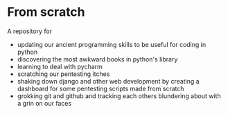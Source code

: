 # From scratch

A repository for 

- updating our ancient programming skills to be useful for coding in python
- discovering the most awkward books in python's library
- learning to deal with pycharm
- scratching our pentesting itches
- shaking down django and other web development by creating a dashboard for some pentesting scripts made from scratch
- grokking git and github and tracking each others blundering about with a grin on our faces



